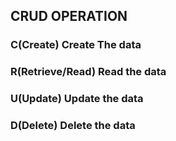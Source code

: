 ## CRUD OPERATION
### C(Create) Create The data
### R(Retrieve/Read) Read the data
### U(Update) Update the data
### D(Delete) Delete the data

